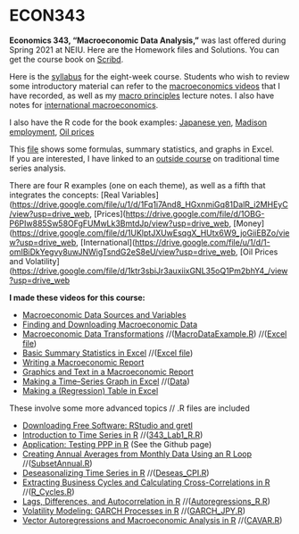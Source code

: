 # ECON343
**Economics 343, “Macroeconomic Data Analysis,”** was last offered during Spring 2021 at NEIU. Here are the Homework files and Solutions.
You can get the course book on [Scribd](https://www.scribd.com/document/459205554/Macroeconomic-Data-Analysis-Revised-2020).

Here is the [syllabus](https://docs.google.com/viewer?a=v&pid=sites&srcid=ZGVmYXVsdGRvbWFpbnxzd2hlZ2VydHl8Z3g6NjMwYjY2MTQxYTRkOGY1OQ) for the eight-week course.
Students who wish to review some introductory material can refer to the [macroeconomics videos](https://sites.google.com/site/swhegerty/macroeconomics/macroeconomics-videos) that I have recorded, as well as my [macro principles](https://docs.google.com/viewer?a=v&pid=sites&srcid=ZGVmYXVsdGRvbWFpbnxzd2hlZ2VydHl8Z3g6MjYwODYyYWZjNzdiMmZmZQ) lecture notes. I also have notes for [international macroeconomics](https://docs.google.com/viewer?a=v&pid=sites&srcid=ZGVmYXVsdGRvbWFpbnxzd2hlZ2VydHl8Z3g6NmY1NTIxMGRmMjg1OTU0MQ).

I also have the R code for the book examples: [Japanese yen](https://github.com/hegerty/ECON343/blob/main/JPY.R?
), [Madison employment](https://github.com/hegerty/ECON343/blob/main/MAD_EMP.R), [Oil prices](https://github.com/hegerty/ECON343/blob/main/WTI.R)

This [file](https://github.com/hegerty/ECON343/blob/main/MacroDataAnalysis_ExcelExample.xlsx) shows some formulas, summary statistics, and graphs in Excel.  
If you are interested, I have linked to an [outside course](https://online.stat.psu.edu/stat510/) on traditional time series analysis.

There are four R examples (one on each theme), as well as a fifth that integrates the concepts: 
                      [Real Variables](https://drive.google.com/file/u/1/d/1Fq1i7And8_HGxnmiGq81DalR_i2MHEyC/view?usp=drive_web,
                      [Prices](https://drive.google.com/file/d/1OBG-P6PIw885Sw58OFgFUMwLk3BmtdJp/view?usp=drive_web,
                      [Money](https://drive.google.com/file/d/1UKlptJXUwEsqgX_HUtx6W9_joGiiEBZo/view?usp=drive_web,
                      [International](https://drive.google.com/file/u/1/d/1-omIBiDkYegvy8uwJNWigTsndG2eS8eU/view?usp=drive_web,
                      [Oil Prices and Volatility](https://drive.google.com/file/d/1ktr3sbiJr3auxiixGNL35oQ1Pm2bhY4_/view?usp=drive_web

**I made these videos for this course:**                   
* [Macroeconomic Data Sources and Variables](https://www.youtube.com/watch?v=at5IJnDqki4)    
* [Finding and Downloading Macroeconomic Data](https://youtu.be/xju3qb_yRBo) 
* [Macroeconomic Data Transformations](https://youtu.be/wNInxTwUzaY)         //([MacroDataExample.R](https://github.com/hegerty/ECON343/blob/main/MacroDataExample.R)) //([Excel file](https://docs.google.com/viewer?a=v&pid=sites&srcid=ZGVmYXVsdGRvbWFpbnxzd2hlZ2VydHl8Z3g6MmEwODZmZTZmZTVlMWNmNg))
* [Basic Summary Statistics in Excel](https://youtu.be/X0AG-Pj9oRA)           //([Excel file](https://github.com/hegerty/ECON343/blob/main/ECON343_SummStats_Excel.xlsx?attredirects=0))
* [Writing a Macroeconomic Report](https://youtu.be/V2MMgGsPyuQ)              
* [Graphics and Text in a Macroeconomic Report](https://youtu.be/DyQNlHSSVkQ)       
* [Making a Time–Series Graph in Excel](https://youtu.be/HCLNEfy-jKk)                 //([Data](https://github.com/hegerty/ECON343/blob/main/ECON343_Lab1_Data.csv)) 
* [Making a (Regression) Table in Excel](https://youtu.be/1_X5DsZiBAI)                                                                      

These involve some more advanced topics // .R files are included
* [Downloading Free Software: RStudio and gretl](https://www.youtube.com/watch?v=3jzJ1RzazxM)
* [Introduction to Time Series in R](https://www.youtube.com/watch?v=s3G1lDaNjzg&t=9s)               //([343_Lab1_R.R](https://github.com/hegerty/ECON343/blob/main/343_Lab1_R.R)) 
* [Application: Testing PPP in R](https://youtu.be/vbzOBzOZevg)                   (See the Github page)
* [Creating Annual Averages from Monthly Data Using an R Loop](https://youtu.be/3FrJOpUtJjs)                       //([SubsetAnnual.R](https://github.com/hegerty/ECON343/blob/main/SubsetAnnual.R))
* [Deseasonalizing Time Series in R](https://www.youtube.com/watch?v=BOeIYOV8uIs&t=2s)                    //([Deseas_CPI.R](https://github.com/hegerty/ECON343/blob/main/Deseas_CPI.R))
* [Extracting Business Cycles and Calculating Cross-Correlations in R](https://youtu.be/bxNgHGeTOCM)                 //([R_Cycles.R](https://github.com/hegerty/ECON343/blob/main/R_Cycles.R?0)) 
* [Lags, Differences, and Autocorrelation in R](https://youtu.be/Et0WrJNhBRY)                //([Autoregressions_R.R](https://github.com/hegerty/ECON343/blob/main/Autoregressions_R.R?=0)) 
* [Volatility Modeling: GARCH Processes in R](https://youtu.be/lKBgQ4MxM3Y)                                     //([GARCH_JPY.R](https://github.com/hegerty/ECON343/blob/main/GARCH_JPY.R))
* [Vector Autoregressions and Macroeconomic Analysis in R](https://youtu.be/mJFZySoNfM0)             //([CAVAR.R](https://github.com/hegerty/ECON343/blob/main/CAVAR.R))

